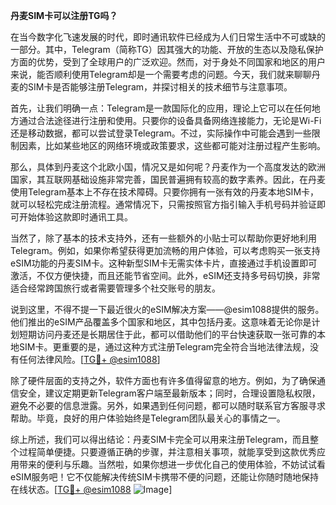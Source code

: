 **丹麦SIM卡可以注册TG吗？**

在当今数字化飞速发展的时代，即时通讯软件已经成为人们日常生活中不可或缺的一部分。其中，Telegram（简称TG）因其强大的功能、开放的生态以及隐私保护方面的优势，受到了全球用户的广泛欢迎。然而，对于身处不同国家和地区的用户来说，能否顺利使用Telegram却是一个需要考虑的问题。今天，我们就来聊聊丹麦的SIM卡是否能够注册Telegram，并探讨相关的技术细节与注意事项。

首先，让我们明确一点：Telegram是一款国际化的应用，理论上它可以在任何地方通过合法途径进行注册和使用。只要你的设备具备网络连接能力，无论是Wi-Fi还是移动数据，都可以尝试登录Telegram。不过，实际操作中可能会遇到一些限制因素，比如某些地区的网络环境或政策要求，这些都可能对注册过程产生影响。

那么，具体到丹麦这个北欧小国，情况又是如何呢？丹麦作为一个高度发达的欧洲国家，其互联网基础设施非常完善，国民普遍拥有较高的数字素养。因此，在丹麦使用Telegram基本上不存在技术障碍。只要你拥有一张有效的丹麦本地SIM卡，就可以轻松完成注册流程。通常情况下，只需按照官方指引输入手机号码并验证即可开始体验这款即时通讯工具。

当然了，除了基本的技术支持外，还有一些额外的小贴士可以帮助你更好地利用Telegram。例如，如果你希望获得更加流畅的用户体验，可以考虑购买一张支持eSIM功能的丹麦SIM卡。这种新型SIM卡无需实体卡片，直接通过手机设置即可激活，不仅方便快捷，而且还能节省空间。此外，eSIM还支持多号码切换，非常适合经常跨国旅行或者需要管理多个社交账号的朋友。

说到这里，不得不提一下最近很火的eSIM解决方案——@esim1088提供的服务。他们推出的eSIM产品覆盖多个国家和地区，其中包括丹麦。这意味着无论你是计划短期访问丹麦还是长期居住于此，都可以借助他们的平台快速获取一张可靠的本地SIM卡。更重要的是，通过这种方式注册Telegram完全符合当地法律法规，没有任何法律风险。[[TG💪+ @esim1088](https://t.me/s/esim1088)]

除了硬件层面的支持之外，软件方面也有许多值得留意的地方。例如，为了确保通信安全，建议定期更新Telegram客户端至最新版本；同时，合理设置隐私权限，避免不必要的信息泄露。另外，如果遇到任何问题，都可以随时联系官方客服寻求帮助。毕竟，良好的用户体验始终是Telegram团队最关心的事情之一。

综上所述，我们可以得出结论：丹麦SIM卡完全可以用来注册Telegram，而且整个过程简单便捷。只要遵循正确的步骤，并注意相关事项，就能享受到这款优秀应用带来的便利与乐趣。当然啦，如果你想进一步优化自己的使用体验，不妨试试看eSIM服务吧！它不仅能解决传统SIM卡携带不便的问题，还能让你随时随地保持在线状态。[[TG💪+ @esim1088](https://t.me/s/esim1088) ![Image](https://i.postimg.cc/4NQfJmqS/Snipaste-2025-05-13-00-14-12.png)]